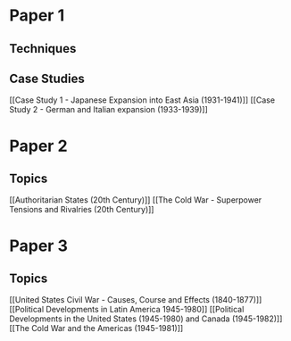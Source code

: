 # Paper 1
## Techniques
## Case Studies
[[Case Study 1 - Japanese Expansion into East Asia (1931-1941)]]
[[Case Study 2 - German and Italian expansion (1933-1939)]]
# Paper 2
## Topics
[[Authoritarian States (20th Century)]]
[[The Cold War - Superpower Tensions and Rivalries (20th Century)]]
# Paper 3
## Topics
[[United States Civil War - Causes, Course and Effects (1840-1877)]]
[[Political Developments in Latin America 1945-1980]]
[[Political Developments in the United States (1945-1980) and Canada (1945-1982)]]
[[The Cold War and the Americas (1945-1981)]]